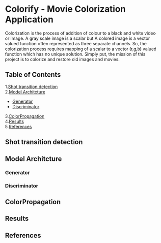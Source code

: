 # Colorify - Movie Colorization Application
Colorization is the process of addition of colour to a black and white video or image. A gray scale image is a scalar but A colored image is a vector valued function often represented as three separate channels. So, the colorization process requires mapping of a scalar to a vector (r,g,b) valued function which has no unique solution.
Simply put, the mission of this project is to colorize and restore old images and movies.
## Table of Contents  
1.[Shot transition detection](#shot-transition-detection)  
2.[Model Architcture](#model-architcture)  
* [Generator](#generator) 
* [Discriminator](#discriminator) 


3.[ColorPropagation](#colorpropagation)  
4.[Results](#results)  
5.[References](#references)  
## Shot transition detection
## Model Architcture
### Generator
### Discriminator
## ColorPropagation
## Results
## References
